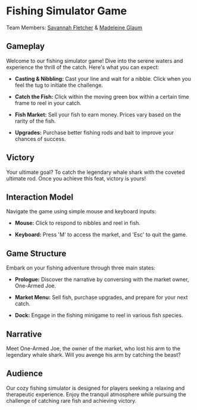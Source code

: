 # Fishing Simulator Game

Team Members: [Savannah Fletcher](https://github.com/savannahfletcher) & [Madeleine Glaum](https://github.com/mglaum)

## Gameplay

Welcome to our fishing simulator game! Dive into the serene waters and experience the thrill of the catch. Here's what you can expect:

- **Casting & Nibbling:** Cast your line and wait for a nibble. Click when you feel the tug to initiate the challenge.
  
- **Catch the Fish:** Click within the moving green box within a certain time frame to reel in your catch.

- **Fish Market:** Sell your fish to earn money. Prices vary based on the rarity of the fish.

- **Upgrades:** Purchase better fishing rods and bait to improve your chances of success.

## Victory

Your ultimate goal? To catch the legendary whale shark with the coveted ultimate rod. Once you achieve this feat, victory is yours!

## Interaction Model

Navigate the game using simple mouse and keyboard inputs:

- **Mouse:** Click to respond to nibbles and reel in fish.
  
- **Keyboard:** Press 'M' to access the market, and 'Esc' to quit the game.

## Game Structure

Embark on your fishing adventure through three main states:

- **Prologue:** Discover the narrative by conversing with the market owner, One-Armed Joe.

- **Market Menu:** Sell fish, purchase upgrades, and prepare for your next catch.

- **Dock:** Engage in the fishing minigame to reel in various fish species.

## Narrative

Meet One-Armed Joe, the owner of the market, who lost his arm to the legendary whale shark. Will you avenge his arm by catching the beast?

## Audience

Our cozy fishing simulator is designed for players seeking a relaxing and therapeutic experience. Enjoy the tranquil atmosphere while pursuing the challenge of catching rare fish and achieving victory.
